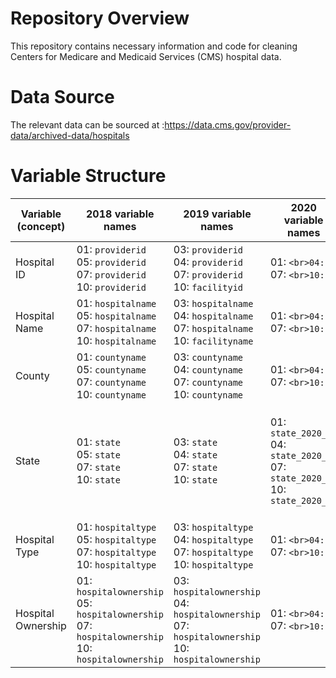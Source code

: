 # Repository Overview
This repository contains necessary information and code for cleaning Centers for Medicare and Medicaid Services (CMS) hospital data. 

# Data Source 
The relevant data can be sourced at :https://data.cms.gov/provider-data/archived-data/hospitals

# Variable Structure 
| Variable (concept) | 2018 variable names                                             | 2019 variable names                                             | 2020 variable names                                             | 2021 variable names                                                          | 2022 variable names                                             | 2023 variable names                                                                  | 2024 variable names                                             | 2025 variable names                          |
|--------------------|-----------------------------------------------------------|-----------------------------------------------------------|-----------------------------------------------------------|-------------------------------------------------------------------------|-----------------------------------------------------------|-------------------------------------------------------------------------------|-----------------------------------------------------------|---------------------------------------|
| Hospital ID        | 01: `providerid`<br>05: `providerid`<br>07: `providerid`<br>10: `providerid` | 03: `providerid`<br>04: `providerid`<br>07: `providerid`<br>10: `facilityid` | 01: ``<br>04: ``<br>07: ``<br>10: `` | 01: ``<br>03: ``<br>04: ``<br>07: ``<br>10: `` | 01: ``<br>04: ``<br>07: ``<br>10: `` | 01: ``<br>04: ``<br>07: ``<br>10: ``<br>11: `` | 01: ``<br>04: ``<br>07: ``<br>10: `` | 02: ``<br>04: ``<br>08: `` |
| Hospital Name      | 01: `hospitalname`<br>05: `hospitalname`<br>07: `hospitalname`<br>10: `hospitalname` | 03: `hospitalname`<br>04: `hospitalname`<br>07: `hospitalname`<br>10: `facilityname` | 01: ``<br>04: ``<br>07: ``<br>10: `` | 01: ``<br>03: ``<br>04: ``<br>07: ``<br>10: `` | 01: ``<br>04: ``<br>07: ``<br>10: `` | 01: ``<br>04: ``<br>07: ``<br>10: ``<br>11: `` | 01: ``<br>04: ``<br>07: ``<br>10: `` | 02: ``<br>04: ``<br>08: `` |
| County              | 01: `countyname`<br>05: `countyname`<br>07: `countyname`<br>10: `countyname`     | 03: `countyname`<br>04: `countyname`<br>07: `countyname`<br>10: `countyname`     | 01: ``<br>04: ``<br>07: ``<br>10: ``     | 01: ``<br>03: ``<br>04: ``<br>07: ``<br>10: ``     | 01: ``<br>04: ``<br>07: ``<br>10: ``     | 01: ``<br>04: ``<br>07: ``<br>10: ``<br>11: ``     | 01: ``<br>04: ``<br>07: ``<br>10: ``     | 02: ``<br>04: ``<br>08: `` |
| State              | 01: `state`<br>05: `state`<br>07: `state`<br>10: `state`     | 03: `state`<br>04: `state`<br>07: `state`<br>10: `state`     | 01: `state_2020_01`<br>04: `state_2020_04`<br>07: `state_2020_07`<br>10: `state_2020_10`     | 01: `state_2021_01`<br>03: `state_2021_03`<br>04: `state_2021_04`<br>07: `state_2021_07`<br>10: `state_2021_10`     | 01: `state_2022_01`<br>04: `state_2022_04`<br>07: `state_2022_07`<br>10: `state_2022_10`     | 01: `state_2023_01`<br>04: `state_2023_04`<br>07: `state_2023_07`<br>10: `state_2023_10`<br>11: `state_2023_11`     | 01: `state_2024_01`<br>04: `state_2024_04`<br>07: `state_2024_07`<br>10: `state_2024_10`     | 02: `state_2025_02`<br>04: `state_2025_04`<br>08: `state_2025_08` |
| Hospital Type              | 01: `hospitaltype`<br>05: `hospitaltype`<br>07: `hospitaltype`<br>10: `hospitaltype`     | 03: `hospitaltype`<br>04: `hospitaltype`<br>07: `hospitaltype`<br>10: `hospitaltype`     | 01: ``<br>04: ``<br>07: ``<br>10: ``     | 01: ``<br>03: ``<br>04: ``<br>07: ``<br>10: ``     | 01: ``<br>04: ``<br>07: ``<br>10: ``     | 01: ``<br>04: ``<br>07: ``<br>10: ``<br>11: ``     | 01: ``<br>04: ``<br>07: ``<br>10: ``     | 02: ``<br>04: ``<br>08: `` |
| Hospital Ownership             | 01: `hospitalownership`<br>05: `hospitalownership`<br>07: `hospitalownership`<br>10: `hospitalownership`     | 03: `hospitalownership`<br>04: `hospitalownership`<br>07: `hospitalownership`<br>10: `hospitalownership`     | 01: ``<br>04: ``<br>07: ``<br>10: ``     | 01: ``<br>03: ``<br>04: ``<br>07: ``<br>10: ``     | 01: ``<br>04: ``<br>07: ``<br>10: ``     | 01: ``<br>04: ``<br>07: ``<br>10: ``<br>11: ``     | 01: ``<br>04: ``<br>07: ``<br>10: ``     | 02: ``<br>04: ``<br>08: `` |